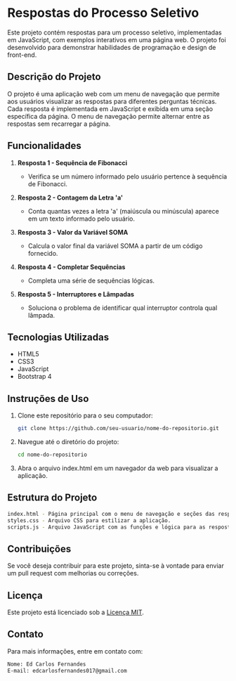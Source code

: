 # Respostas do Processo Seletivo

Este projeto contém respostas para um processo seletivo, implementadas em JavaScript, com exemplos interativos em uma página web. O projeto foi desenvolvido para demonstrar habilidades de programação e design de front-end.

## Descrição do Projeto

O projeto é uma aplicação web com um menu de navegação que permite aos usuários visualizar as respostas para diferentes perguntas técnicas. Cada resposta é implementada em JavaScript e exibida em uma seção específica da página. O menu de navegação permite alternar entre as respostas sem recarregar a página.

## Funcionalidades

1. **Resposta 1 - Sequência de Fibonacci**
   - Verifica se um número informado pelo usuário pertence à sequência de Fibonacci.

2. **Resposta 2 - Contagem da Letra 'a'**
   - Conta quantas vezes a letra 'a' (maiúscula ou minúscula) aparece em um texto informado pelo usuário.

3. **Resposta 3 - Valor da Variável SOMA**
   - Calcula o valor final da variável SOMA a partir de um código fornecido.

4. **Resposta 4 - Completar Sequências**
   - Completa uma série de sequências lógicas.

5. **Resposta 5 - Interruptores e Lâmpadas**
   - Soluciona o problema de identificar qual interruptor controla qual lâmpada.

## Tecnologias Utilizadas

- HTML5
- CSS3
- JavaScript
- Bootstrap 4

## Instruções de Uso

1. Clone este repositório para o seu computador:
   ```bash
   git clone https://github.com/seu-usuario/nome-do-repositorio.git
   
2. Navegue até o diretório do projeto:
   ```bash
   cd nome-do-repositorio

3. Abra o arquivo index.html em um navegador da web para visualizar a aplicação.

## Estrutura do Projeto
```bash
index.html - Página principal com o menu de navegação e seções das respostas.
styles.css - Arquivo CSS para estilizar a aplicação.
scripts.js - Arquivo JavaScript com as funções e lógica para as respostas.
````

## Contribuições
Se você deseja contribuir para este projeto, sinta-se à vontade para enviar um pull request com melhorias ou correções.

## Licença
Este projeto está licenciado sob a [Licença MIT](LICENSE).

## Contato
Para mais informações, entre em contato com:
```bash
Nome: Ed Carlos Fernandes
E-mail: edcarlosfernandes017@gmail.com
